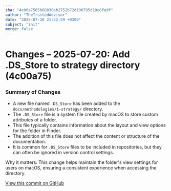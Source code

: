 ```yaml
---
sha: "4c00a7565b68830eb2752b72d106795d18c8fa9f"
author: "TheTrustedAdvisor"
date: "2025-07-20 21:42:59 +0200"
subject: "init"
merge: false
---
```


# Changes – 2025-07-20: Add .DS_Store to strategy directory (4c00a75)

### Summary of Changes

- A new file named `.DS_Store` has been added to the `docs/methodologies/1-strategy/` directory.
- The `.DS_Store` file is a system file created by macOS to store custom attributes of a folder.
- This file typically contains information about the layout and view options for the folder in Finder.
- The addition of this file does not affect the content or structure of the documentation.
- It is common for `.DS_Store` files to be included in repositories, but they can often be ignored in version control settings.

Why it matters: This change helps maintain the folder's view settings for users on macOS, ensuring a consistent experience when accessing the directory.

[View this commit on GitHub](https://github.com/TheTrustedAdvisor/FabricAdoptionFramework/commit/4c00a7565b68830eb2752b72d106795d18c8fa9f)
